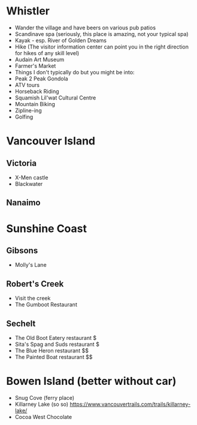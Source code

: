 # Whistler
* Wander the village and have beers on various pub patios
* Scandinave spa (seriously, this place is amazing, not your typical spa)
* Kayak - esp. River of Golden Dreams
* Hike (The visitor information center can point you in the right direction for hikes of any skill level)
* Audain Art Museum
* Farmer's Market
* Things I don't typically do but you might be into:
* Peak 2 Peak Gondola
* ATV tours
* Horseback Riding
* Squamish Lil'wat Cultural Centre
* Mountain Biking
* Zipline-ing
* Golfing

# Vancouver Island

## Victoria
* X-Men castle
* Blackwater

## Nanaimo

# Sunshine Coast

## Gibsons
* Molly's Lane

## Robert's Creek
* Visit the creek
* The Gumboot Restaurant

## Sechelt
* The Old Boot Eatery restaurant $
* Sita's Spag and Suds restaurant $
* The Blue Heron restaurant $$
* The Painted Boat restaurant $$

# Bowen Island (better without car)

* Snug Cove (ferry place)
* Killarney Lake (so so) https://www.vancouvertrails.com/trails/killarney-lake/
* Cocoa West Chocolate
